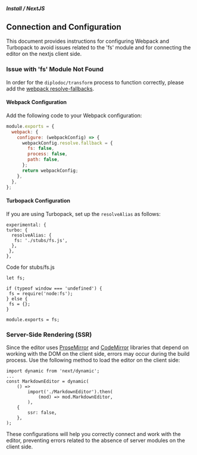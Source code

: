 ##### Install / NextJS

## Connection and Configuration
This document provides instructions for configuring Webpack and Turbopack to avoid issues related to the 'fs' module and for connecting the editor on the nextjs client side.

### Issue with 'fs' Module Not Found
In order for the `diplodoc/transform` process to function correctly, please add the [webpack resolve-fallbacks](https://webpack.js.org/configuration/resolve/#resolvefallback).

#### Webpack Configuration

Add the following code to your Webpack configuration:

```javascript
module.exports = {
  webpack: {
    configure: (webpackConfig) => {
      webpackConfig.resolve.fallback = {
        fs: false,
        process: false,
        path: false,
      };
      return webpackConfig;
    },
  },
};
```

#### Turbopack Configuration

If you are using Turbopack, set up the `resolveAlias` as follows:

```
experimental: {
turbo: {
  resolveAlias: {
   fs: './stubs/fs.js',
  },
 },
},
```

Code for stubs/fs.js

```
let fs;

if (typeof window === 'undefined') {
 fs = require('node:fs');
} else {
 fs = {};
}

module.exports = fs;
```

### Server-Side Rendering (SSR)

Since the editor uses [ProseMirror](https://prosemirror.net) and [CodeMirror](https://codemirror.net) libraries that depend on working with the DOM on the client side, errors may occur during the build process. Use the following method to load the editor on the client side:

```
import dynamic from 'next/dynamic';
...
const MarkdownEditor = dynamic(
    () =>
        import('./MarkdownEditor').then(
            (mod) => mod.MarkdownEditor,
        ),
    {
        ssr: false,
    },
);
```


These configurations will help you correctly connect and work with the editor, preventing errors related to the absence of server modules on the client side.

